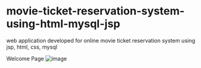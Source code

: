 # movie-ticket-reservation-system-using-html-mysql-jsp
web application developed for online movie ticket reservation system using jsp, html, css, mysql

Welcome Page
![image](https://user-images.githubusercontent.com/95332210/223391912-eae4398e-cc49-468f-b06a-b54d562af4c6.png)
